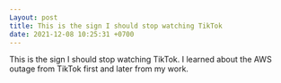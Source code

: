 ```yaml
---
Layout: post
title: This is the sign I should stop watching TikTok
date: 2021-12-08 10:25:31 +0700
---
```

This is the sign I should stop watching TikTok. I learned about the AWS outage from TikTok first and later from my work.